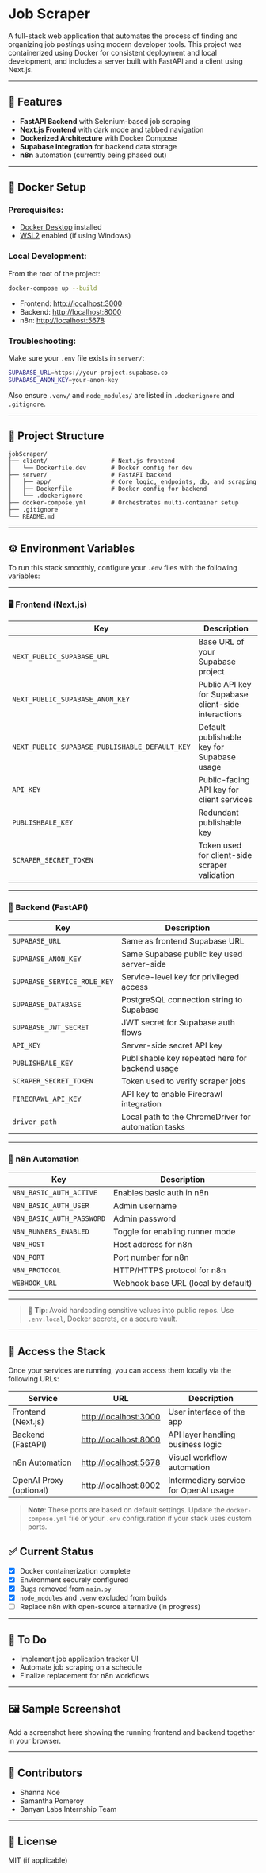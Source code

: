 # Job Scraper

A full-stack web application that automates the process of finding and organizing job postings using modern developer tools. This project was containerized using Docker for consistent deployment and local development, and includes a server built with FastAPI and a client using Next.js.

---

## 🚀 Features

- **FastAPI Backend** with Selenium-based job scraping
- **Next.js Frontend** with dark mode and tabbed navigation
- **Dockerized Architecture** with Docker Compose
- **Supabase Integration** for backend data storage
- **n8n** automation (currently being phased out)

---

## 🐳 Docker Setup

### Prerequisites:
- [Docker Desktop](https://www.docker.com/products/docker-desktop/) installed
- [WSL2](https://learn.microsoft.com/en-us/windows/wsl/install) enabled (if using Windows)

### Local Development:
From the root of the project:
```bash
docker-compose up --build
```
- Frontend: [http://localhost:3000](http://localhost:3000)
- Backend: [http://localhost:8000](http://localhost:8000)
- n8n: [http://localhost:5678](http://localhost:5678)

### Troubleshooting:
Make sure your `.env` file exists in `server/`:
```bash
SUPABASE_URL=https://your-project.supabase.co
SUPABASE_ANON_KEY=your-anon-key
```
Also ensure `.venv/` and `node_modules/` are listed in `.dockerignore` and `.gitignore`.

---

## 📁 Project Structure

```
jobScraper/
├── client/                  # Next.js frontend
│   └── Dockerfile.dev       # Docker config for dev
├── server/                  # FastAPI backend
│   ├── app/                 # Core logic, endpoints, db, and scraping
│   ├── Dockerfile           # Docker config for backend
│   └── .dockerignore
├── docker-compose.yml       # Orchestrates multi-container setup
├── .gitignore
└── README.md
```

---
## ⚙️ Environment Variables

To run this stack smoothly, configure your `.env` files with the following variables:

---

### 🖥️ Frontend (Next.js)

| Key | Description |
|-----|-------------|
| `NEXT_PUBLIC_SUPABASE_URL` | Base URL of your Supabase project |
| `NEXT_PUBLIC_SUPABASE_ANON_KEY` | Public API key for Supabase client-side interactions |
| `NEXT_PUBLIC_SUPABASE_PUBLISHABLE_DEFAULT_KEY` | Default publishable key for Supabase usage |
| `API_KEY` | Public-facing API key for client services |
| `PUBLISHBALE_KEY` | Redundant publishable key |
| `SCRAPER_SECRET_TOKEN` | Token used for client-side scraper validation |

---

### 🔧 Backend (FastAPI)

| Key | Description |
|-----|-------------|
| `SUPABASE_URL` | Same as frontend Supabase URL |
| `SUPABASE_ANON_KEY` | Same Supabase public key used server-side |
| `SUPABASE_SERVICE_ROLE_KEY` | Service-level key for privileged access |
| `SUPABASE_DATABASE` | PostgreSQL connection string to Supabase |
| `SUPABASE_JWT_SECRET` | JWT secret for Supabase auth flows |
| `API_KEY` | Server-side secret API key |
| `PUBLISHBALE_KEY` | Publishable key repeated here for backend usage |
| `SCRAPER_SECRET_TOKEN` | Token used to verify scraper jobs |
| `FIRECRAWL_API_KEY` | API key to enable Firecrawl integration |
| `driver_path` | Local path to the ChromeDriver for automation tasks |

---

### 🔄 n8n Automation

| Key | Description |
|-----|-------------|
| `N8N_BASIC_AUTH_ACTIVE` | Enables basic auth in n8n |
| `N8N_BASIC_AUTH_USER` | Admin username |
| `N8N_BASIC_AUTH_PASSWORD` | Admin password |
| `N8N_RUNNERS_ENABLED` | Toggle for enabling runner mode |
| `N8N_HOST` | Host address for n8n |
| `N8N_PORT` | Port number for n8n |
| `N8N_PROTOCOL` | HTTP/HTTPS protocol for n8n |
| `WEBHOOK_URL` | Webhook base URL (local by default) |

---

> 🔐 **Tip**: Avoid hardcoding sensitive values into public repos. Use `.env.local`, Docker secrets, or a secure vault.


---
## 🔗 Access the Stack

Once your services are running, you can access them locally via the following URLs:

| Service              | URL                            | Description                              |
|----------------------|--------------------------------|------------------------------------------|
| Frontend (Next.js)   | [http://localhost:3000](http://localhost:3000) | User interface of the app               |
| Backend (FastAPI)    | [http://localhost:8000](http://localhost:8000) | API layer handling business logic       |
| n8n Automation       | [http://localhost:5678](http://localhost:5678) | Visual workflow automation              |
| OpenAI Proxy (optional) | [http://localhost:8002](http://localhost:8002) | Intermediary service for OpenAI usage   |

> **Note**: These ports are based on default settings. Update the `docker-compose.yml` file or your `.env` configuration if your stack uses custom ports.

## ✅ Current Status
- [x] Docker containerization complete
- [x] Environment securely configured
- [x] Bugs removed from `main.py`
- [x] `node_modules` and `.venv` excluded from builds
- [ ] Replace n8n with open-source alternative (in progress)

---

## 🧪 To Do
- Implement job application tracker UI
- Automate job scraping on a schedule
- Finalize replacement for n8n workflows

---

## 🖼️ Sample Screenshot
Add a screenshot here showing the running frontend and backend together in your browser.

---

## 🤝 Contributors
- Shanna Noe
- Samantha Pomeroy
- Banyan Labs Internship Team

---

## 📜 License
MIT (if applicable)
